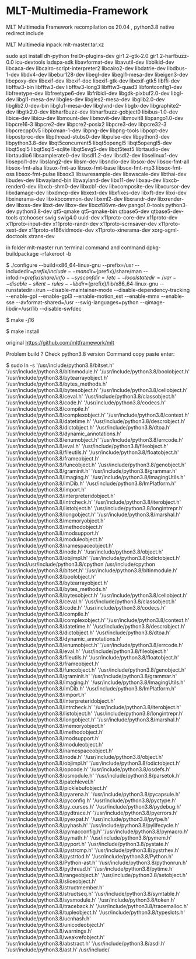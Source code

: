 # MLT-Multimedia-Framework
MLT Multimedia Framework recompilation os 20.04 , python3.8 native redirect include

MLT Multimedia inpack mlt-master.tar.xz

sudo apt install dh-python frei0r-plugins-dev gir1.2-gtk-2.0 gir1.2-harfbuzz-0.0 icu-devtools ladspa-sdk libavformat-dev libavutil-dev libblkid-dev libcaca-dev libcairo-script-interpreter2 libcairo2-dev libdatrie-dev libdbus-1-dev libdv4-dev libebur128-dev libegl-dev libegl1-mesa-dev libeigen3-dev libepoxy-dev libexif-dev libexif-doc libexif-gtk-dev libexif-gtk5 libffi-dev libfftw3-bin libfftw3-dev libfftw3-long3 libfftw3-quad3 libfontconfig1-dev libfreetype-dev libfreetype6-dev libfribidi-dev libgdk-pixbuf2.0-dev libgl-dev libgl1-mesa-dev libgles-dev libgles2-mesa-dev libglib2.0-dev libglib2.0-dev-bin libglu1-mesa-dev libglvnd-dev libglx-dev libgraphite2-dev libgtk2.0-dev libharfbuzz-dev libharfbuzz-gobject0 libibus-1.0-dev libice-dev libicu-dev libmount-dev libmovit-dev libmovit8 libpango1.0-dev libpcre16-3 libpcre2-dev libpcre2-posix2 libpcre3-dev libpcre32-3 libpcrecpp0v5 libpixman-1-dev libpng-dev libpng-tools libpopt-dev libpostproc-dev libpthread-stubs0-dev libpulse-dev libpython3-dev libpython3.8-dev libqt5concurrent5 libqt5opengl5 libqt5opengl5-dev libqt5sql5 libqt5sql5-sqlite libqt5svg5-dev libqt5test5 librtaudio-dev librtaudio6 libsamplerate0-dev libsdl1.2-dev libsdl2-dev libselinux1-dev libsepol1-dev libslang2-dev libsm-dev libsndio-dev libsox-dev libsox-fmt-all libsox-fmt-alsa libsox-fmt-ao libsox-fmt-base libsox-fmt-mp3 libsox-fmt-oss libsox-fmt-pulse libsox3 libswresample-dev libswscale-dev libthai-dev libudev-dev libwayland-bin libwayland-dev libx11-dev libxau-dev libxcb-render0-dev libxcb-shm0-dev libxcb1-dev libxcomposite-dev libxcursor-dev libxdamage-dev libxdmcp-dev libxext-dev libxfixes-dev libxft-dev libxi-dev libxinerama-dev libxkbcommon-dev libxml2-dev libxrandr-dev libxrender-dev libxss-dev libxt-dev libxv-dev libxxf86vm-dev pango1.0-tools python3-dev python3.8-dev qt5-qmake qt5-qmake-bin qtbase5-dev qtbase5-dev-tools qtchooser swig swig4.0 uuid-dev x11proto-core-dev x11proto-dev x11proto-input-dev x11proto-randr-dev x11proto-scrnsaver-dev x11proto-xext-dev x11proto-xf86vidmode-dev x11proto-xinerama-dev xorg-sgml-doctools xtrans-dev

in folder mlt-master run terminal command and command dpkg-buildpackage -rfakeroot -b

$ ./configure --build=x86_64-linux-gnu --prefix=/usr --includedir=${prefix}/include --mandir=${prefix}/share/man --infodir=${prefix}/share/info --sysconfdir=/etc --localstatedir=/var --disable-silent-rules --libdir=${prefix}/lib/x86_64-linux-gnu --runstatedir=/run --disable-maintainer-mode --disable-dependency-tracking --enable-gpl --enable-gpl3 --enable-motion_est --enable-mmx --enable-sse --avformat-shared=/usr --swig-languages=python --qimage-libdir=/usr/lib --disable-swfdec

$ make -j16

$ make install


original https://github.com/mltframework/mlt

Problem build ? Check python3.8 version Command copy paste enter:

$ sudo ln -s '/usr/include/python3.8/bitset.h' '/usr/include/python3.8/bltinmodule.h' '/usr/include/python3.8/boolobject.h' '/usr/include/python3.8/bytearrayobject.h' '/usr/include/python3.8/bytes_methods.h' '/usr/include/python3.8/bytesobject.h' '/usr/include/python3.8/cellobject.h' '/usr/include/python3.8/ceval.h' '/usr/include/python3.8/classobject.h' '/usr/include/python3.8/code.h' '/usr/include/python3.8/codecs.h' '/usr/include/python3.8/compile.h' '/usr/include/python3.8/complexobject.h' '/usr/include/python3.8/context.h' '/usr/include/python3.8/datetime.h' '/usr/include/python3.8/descrobject.h' '/usr/include/python3.8/dictobject.h' '/usr/include/python3.8/dtoa.h' '/usr/include/python3.8/dynamic_annotations.h' '/usr/include/python3.8/enumobject.h' '/usr/include/python3.8/errcode.h' '/usr/include/python3.8/eval.h' '/usr/include/python3.8/fileobject.h' '/usr/include/python3.8/fileutils.h' '/usr/include/python3.8/floatobject.h' '/usr/include/python3.8/frameobject.h' '/usr/include/python3.8/funcobject.h' '/usr/include/python3.8/genobject.h' '/usr/include/python3.8/graminit.h' '/usr/include/python3.8/grammar.h' '/usr/include/python3.8/Imaging.h' '/usr/include/python3.8/ImagingUtils.h' '/usr/include/python3.8/ImDib.h' '/usr/include/python3.8/ImPlatform.h' '/usr/include/python3.8/import.h' '/usr/include/python3.8/interpreteridobject.h' '/usr/include/python3.8/intrcheck.h' '/usr/include/python3.8/iterobject.h' '/usr/include/python3.8/listobject.h' '/usr/include/python3.8/longintrepr.h' '/usr/include/python3.8/longobject.h' '/usr/include/python3.8/marshal.h' '/usr/include/python3.8/memoryobject.h' '/usr/include/python3.8/methodobject.h' '/usr/include/python3.8/modsupport.h' '/usr/include/python3.8/moduleobject.h' '/usr/include/python3.8/namespaceobject.h' '/usr/include/python3.8/node.h' '/usr/include/python3.8/object.h' '/usr/include/python3.8/objimpl.h' '/usr/include/python3.8/odictobject.h' '/usr/incl/usr/include/python3.8/cpython /usr/include/cpython
             '/usr/include/python3.8/bitset.h' '/usr/include/python3.8/bltinmodule.h' '/usr/include/python3.8/boolobject.h' '/usr/include/python3.8/bytearrayobject.h' '/usr/include/python3.8/bytes_methods.h' '/usr/include/python3.8/bytesobject.h' '/usr/include/python3.8/cellobject.h' '/usr/include/python3.8/ceval.h' '/usr/include/python3.8/classobject.h' '/usr/include/python3.8/code.h' '/usr/include/python3.8/codecs.h' '/usr/include/python3.8/compile.h' '/usr/include/python3.8/complexobject.h' '/usr/include/python3.8/context.h' '/usr/include/python3.8/datetime.h' '/usr/include/python3.8/descrobject.h' '/usr/include/python3.8/dictobject.h' '/usr/include/python3.8/dtoa.h' '/usr/include/python3.8/dynamic_annotations.h' '/usr/include/python3.8/enumobject.h' '/usr/include/python3.8/errcode.h' '/usr/include/python3.8/eval.h' '/usr/include/python3.8/fileobject.h' '/usr/include/python3.8/fileutils.h' '/usr/include/python3.8/floatobject.h' '/usr/include/python3.8/frameobject.h' '/usr/include/python3.8/funcobject.h' '/usr/include/python3.8/genobject.h' '/usr/include/python3.8/graminit.h' '/usr/include/python3.8/grammar.h' '/usr/include/python3.8/Imaging.h' '/usr/include/python3.8/ImagingUtils.h' '/usr/include/python3.8/ImDib.h' '/usr/include/python3.8/ImPlatform.h' '/usr/include/python3.8/import.h' '/usr/include/python3.8/interpreteridobject.h' '/usr/include/python3.8/intrcheck.h' '/usr/include/python3.8/iterobject.h' '/usr/include/python3.8/listobject.h' '/usr/include/python3.8/longintrepr.h' '/usr/include/python3.8/longobject.h' '/usr/include/python3.8/marshal.h' '/usr/include/python3.8/memoryobject.h' '/usr/include/python3.8/methodobject.h' '/usr/include/python3.8/modsupport.h' '/usr/include/python3.8/moduleobject.h' '/usr/include/python3.8/namespaceobject.h' '/usr/include/python3.8/node.h' '/usr/include/python3.8/object.h' '/usr/include/python3.8/objimpl.h' '/usr/include/python3.8/odictobject.h' '/usr/include/python3.8/opcode.h' '/usr/include/python3.8/osdefs.h' '/usr/include/python3.8/osmodule.h' '/usr/include/python3.8/parsetok.h' '/usr/include/python3.8/patchlevel.h' '/usr/include/python3.8/picklebufobject.h' '/usr/include/python3.8/pyarena.h' '/usr/include/python3.8/pycapsule.h' '/usr/include/python3.8/pyconfig.h' '/usr/include/python3.8/pyctype.h' '/usr/include/python3.8/py_curses.h' '/usr/include/python3.8/pydebug.h' '/usr/include/python3.8/pydtrace.h' '/usr/include/python3.8/pyerrors.h' '/usr/include/python3.8/pyexpat.h' '/usr/include/python3.8/pyfpe.h' '/usr/include/python3.8/pyhash.h' '/usr/include/python3.8/pylifecycle.h' '/usr/include/python3.8/pymacconfig.h' '/usr/include/python3.8/pymacro.h' '/usr/include/python3.8/pymath.h' '/usr/include/python3.8/pymem.h' '/usr/include/python3.8/pyport.h' '/usr/include/python3.8/pystate.h' '/usr/include/python3.8/pystrcmp.h' '/usr/include/python3.8/pystrhex.h' '/usr/include/python3.8/pystrtod.h' '/usr/include/python3.8/Python.h' '/usr/include/python3.8/Python-ast.h' '/usr/include/python3.8/pythonrun.h' '/usr/include/python3.8/pythread.h' '/usr/include/python3.8/pytime.h' '/usr/include/python3.8/rangeobject.h' '/usr/include/python3.8/setobject.h' '/usr/include/python3.8/sliceobject.h' '/usr/include/python3.8/structmember.h' '/usr/include/python3.8/structseq.h' '/usr/include/python3.8/symtable.h' '/usr/include/python3.8/sysmodule.h' '/usr/include/python3.8/token.h' '/usr/include/python3.8/traceback.h' '/usr/include/python3.8/tracemalloc.h' '/usr/include/python3.8/tupleobject.h' '/usr/include/python3.8/typeslots.h' '/usr/include/python3.8/ucnhash.h' '/usr/include/python3.8/unicodeobject.h' '/usr/include/python3.8/warnings.h' '/usr/include/python3.8/weakrefobject.h' '/usr/include/python3.8/abstract.h' '/usr/include/python3.8/asdl.h' '/usr/include/python3.8/ast.h' /usr/include/
